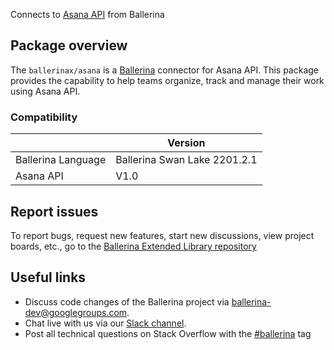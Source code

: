Connects to [Asana API](https://developers.asana.com/docs) from Ballerina

## Package overview
The `ballerinax/asana` is a [Ballerina](https://ballerina.io/) connector for Asana API.
This package provides the capability to help teams organize, track and manage their work using Asana API.

### Compatibility
|                    | Version                   |
|--------------------|---------------------------|
| Ballerina Language | Ballerina Swan Lake 2201.2.1|
| Asana API          | V1.0                        |

## Report issues
To report bugs, request new features, start new discussions, view project boards, etc., go to the [Ballerina Extended Library repository](https://github.com/ballerina-platform/ballerina-extended-library)

## Useful links
- Discuss code changes of the Ballerina project via [ballerina-dev@googlegroups.com](mailto:ballerina-dev@googlegroups.com).
- Chat live with us via our [Slack channel](https://ballerina.io/community/slack/).
- Post all technical questions on Stack Overflow with the [#ballerina](https://stackoverflow.com/questions/tagged/ballerina) tag
